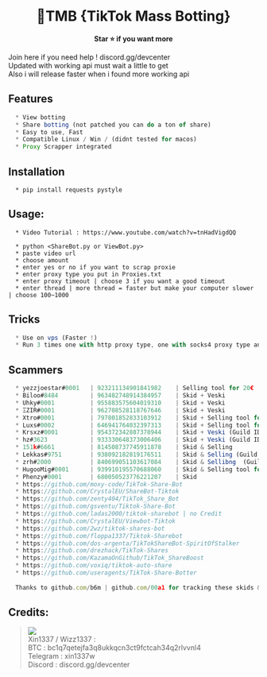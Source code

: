 <h1 align="center">💎TMB {TikTok Mass Botting}</h1>

<p align='center'>
  <b>Star ⭐ if you want more</b><br>
</p>

Join here if you need help ! discord.gg/devcenter
<br>Updated with working api must wait a little to get
<br>Also i will release faster when i found more working api

## Features
```js
  * View botting
  * Share botting (not patched you can do a ton of share)
  * Easy to use, Fast
  * Compatible Linux / Win / (didnt tested for macos)
  * Proxy Scrapper integrated
```

## Installation
```
  * pip install requests pystyle
```

##  Usage:
```
  * Video Tutorial : https://www.youtube.com/watch?v=tnHadVigdQQ

  * python <ShareBot.py or ViewBot.py>
  * paste video url
  * choose amount
  * enter yes or no if you want to scrap proxie
  * enter proxy type you put in Proxies.txt
  * enter proxy timeout | choose 3 if you want a good timeout
  * enter thread | more thread = faster but make your computer slower | choose 100~1000
```

## Tricks
```js
  * Use on vps (Faster !)
  * Run 3 times one with http proxy type, one with socks4 proxy type and same for socks5
```

## Scammers
```js
  * yezzjoestar#0001   | 923211134901841982    | Selling tool for 20€
  * Biloo#8484         | 963482748914384957    | Skid + Veski
  * Uhky#0001          | 955883575604019310    | Skid + Veski
  * ΞZIR#0001          | 962708528118767646    | Skid + Veski
  * Xtro#0001          | 797801852833103912    | Skid + Selling tool for 20€ (friend of yezzjoestar)
  * Luxs#0002          | 646941764032397313    | Skid + Selling tool for 20$
  * Krsxz#0001         | 954372342887378944    | Skid + Veski (Guild ID: 965193120700596244)
  * hz#3623            | 933330648373006406    | Skid + Veski (Guild ID: 960149739268112454)
  * 151k#6661          | 814508737745911878    | Skid & Selling
  * Lekkas#9751        | 938092182819176511    | Skid & Selling (Guild ID: 951470783077679104)
  * zrh#2000           | 840699051103617084    | Skid & Sellibng  (Guild ID: 940236490691182632)
  * HugooMig#0001      | 939910195570688060    | Skid & Selling tool for 5€
  * Phenzy#0001        | 680050523776221207    | Skid
  * https://github.com/moxy-code/TikTok-Share-Bot
  * https://github.com/CrystalEU/ShareBot-Tiktok
  * https://github.com/zenty404/TikTok_Share_Bot
  * https://github.com/gsventu/Tiktok-Share-Bot
  * https://github.com/ladas2000/tiktok-sharebot | no Credit
  * https://github.com/CrystalEU/Viewbot-Tiktok
  * https://github.com/2wz/tiktok-shares-bot
  * https://github.com/floppa1337/Tiktok-Sharebot
  * https://github.com/dos-argenta/TikTokShareBot-SpiritOfStalker
  * https://github.com/drezhack/TikTok-Shares
  * https://github.com/KazamaOnGithub/TikTok_ShareBoost
  * https://github.com/voxiq/tiktok-auto-share
  * https://github.com/useragents/TikTok-Share-Botter
  
  Thanks to github.com/b6m | github.com/00a1 for tracking these skids & scammers !
```

##  Credits:
 > [![](https://cdn.discordapp.com/avatars/916040642369552414/a_1b5cc1dee6489570f593d1117a775fc7.gif?size=40)](https://github.com/wizz1337) <br>Xin1337 / Wizz1337 :
 <br>BTC : bc1q7qetejfa3q8ukkqcn3ct9fctcah34q2rlvvnl4
 <br>Telegram : xin1337w
 <br>Discord : discord.gg/devcenter
